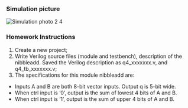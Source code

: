 ### Simulation picture <br>
![Simulation photo 2 4](https://github.com/JaeHWg/HW2_Nibbleadd_4/assets/94187124/43e25292-c763-477c-9289-2f68f5b71ff6)

### Homework Instructions
1. Create a new project;
2. Write Verilog source files (module and testbench), description of the nibbleadd. Saved the Verilog description as q4_xxxxxxx.v, and q4_tb_xxxxxxx.v;
3. The specifications for this module nibbleadd are:
  - Inputs A and B are both 8-bit vector inputs. Output q is 5-bit wide.
  - When ctrl input is ‘0’, output is the sum of lowest 4 bits of A and B.
  - When ctrl input is ‘1’, output is the sum of upper 4 bits of A and B.
